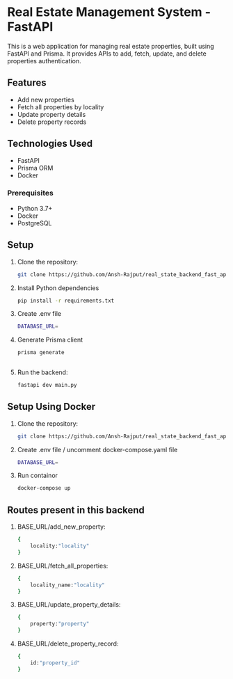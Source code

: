 # Real Estate Management System - FastAPI

This is a web application for managing real estate properties, built using FastAPI and Prisma. It provides APIs to add, fetch, update, and delete properties authentication.


## Features

- Add new properties
- Fetch all properties by locality
- Update property details
- Delete property records


<!--## Getting Started-->

## Technologies Used

- FastAPI
- Prisma ORM
- Docker

### Prerequisites

- Python 3.7+
- Docker
- PostgreSQL

## Setup

1. Clone the repository:
   ```sh
   git clone https://github.com/Ansh-Rajput/real_state_backend_fast_api

2. Install Python dependencies
   ```bash
   pip install -r requirements.txt

3. Create .env file
   ```bash 
   DATABASE_URL=
   
4. Generate Prisma client
   ```bash 
   prisma generate
  
5. Run the backend:
   ```bash
   fastapi dev main.py

## Setup Using Docker

1. Clone the repository:
   ```sh
   git clone https://github.com/Ansh-Rajput/real_state_backend_fast_api

2. Create .env file / uncomment docker-compose.yaml file
   ```bash 
   DATABASE_URL=
   

3. Run containor
   ```bash 
   docker-compose up

## Routes present in this backend


1. BASE_URL/add_new_property:
   ```sh
   {
       locality:"locality"
   }
2. BASE_URL/fetch_all_properties:
   ```sh
   {
       locality_name:"locality"
   }
3. BASE_URL/update_property_details:
   ```sh
   {
       property:"property"
   }
4. BASE_URL/delete_property_record:
   ```sh
   {
       id:"property_id"
   }

   
